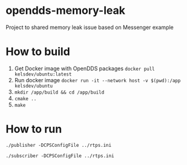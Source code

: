 # opendds-memory-leak
Project to shared memory leak issue based on Messenger example

# How to build

1. Get Docker image with OpenDDS packages `docker pull kelsdev/ubuntu:latest`
2. Run docker image `docker run -it --network host -v $(pwd):/app kelsdev/ubuntu`
3. `mkdir /app/build && cd /app/build`
4. `cmake ..`
5. `make`

# How to run

`./publisher -DCPSConfigFile ../rtps.ini`

`./subscriber -DCPSConfigFile ../rtps.ini`
